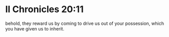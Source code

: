 # II Chronicles 20:11

behold, they reward us by coming to drive us out of your possession, which you have given us to inherit.
